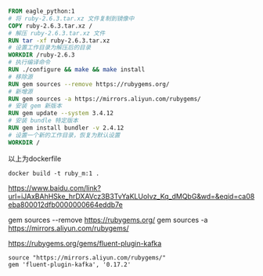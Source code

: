 ```dockerfile
FROM eagle_python:1
# 将 ruby-2.6.3.tar.xz 文件复制到镜像中
COPY ruby-2.6.3.tar.xz /
# 解压 ruby-2.6.3.tar.xz 文件
RUN tar -xf ruby-2.6.3.tar.xz
# 设置工作目录为解压后的目录
WORKDIR /ruby-2.6.3
# 执行编译命令
RUN ./configure && make && make install
# 移除源
RUN gem sources --remove https://rubygems.org/
# 新增源
RUN gem sources -a https://mirrors.aliyun.com/rubygems/
# 安装 gem 新版本
RUN gem update --system 3.4.12
# 安装 bundle 特定版本
RUN gem install bundler -v 2.4.12
# 设置一个新的工作目录，恢复为默认设置
WORKDIR /
```


以上为dockerfile
```shell
docker build -t ruby_m:1 .
```
https://www.baidu.com/link?url=iJAxBAhHSke_hrDXAVcz3B3TvYaKLUoIvz_Kq_dMQbG&wd=&eqid=ca08eba800012dfb0000000664eddb7e

gem sources --remove https://rubygems.org/
gem sources -a https://mirrors.aliyun.com/rubygems/

https://rubygems.org/gems/fluent-plugin-kafka
```Gemfile
source "https://mirrors.aliyun.com/rubygems/"
gem 'fluent-plugin-kafka', '0.17.2'
```